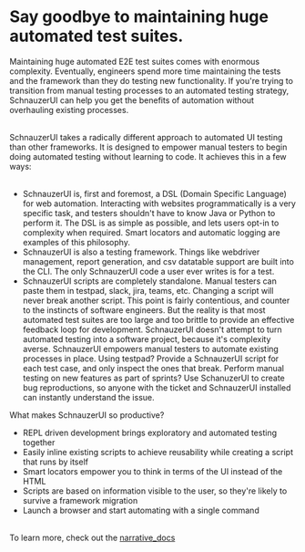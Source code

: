 # Say goodbye to maintaining huge automated test suites. <br>

 Maintaining huge automated E2E test suites comes with enormous complexity.
 Eventually, engineers spend more time maintaining the tests and the framework
 than they do testing new functionality. If you're trying to transition from
 manual testing processes to an automated testing strategy, SchnauzerUI can help
 you get the benefits of automation without overhauling existing processes. <br><br>

 SchnauzerUI takes a radically different approach to automated UI testing than 
 other frameworks. It is designed to empower manual testers to begin doing automated
 testing without learning to code. It achieves this in a few ways: <br><br>

  - SchnauzerUI is, first and foremost, a DSL (Domain Specific Language) for web automation.
  Interacting with websites programmatically is a very specific task, and testers shouldn't
  have to know Java or Python to perform it. The DSL is as simple as possible, and lets users
  opt-in to complexity when required. Smart locators and automatic logging are examples of this philosophy.
  - SchnauzerUI is also a testing framework. Things like webdriver management, report generation,
  and csv datatable support are built into the CLI. The only SchnauzerUI code a user ever writes is 
  for a test.
  - SchnauzerUI scripts are completely standalone. Manual testers can paste them in testpad,
    slack, jira, teams, etc. Changing a script will never break another script. This point is
    fairly contentious, and counter to the instincts of software engineers. But the reality is 
    that most automated test suites are too large and too brittle to provide an effective feedback
    loop for development. SchnauzerUI doesn't attempt to turn automated testing into a 
    software project, because it's complexity averse. SchnauzerUI empowers manual testers to automate 
    existing processes in place. Using testpad? Provide a SchnauzerUI script for each test case, and 
    only inspect the ones that break. Perform manual testing on new features as part of sprints?
    Use SchanuzerUI to create bug reproductions, so anyone with the ticket and SchnauzerUI installed
    can instantly understand the issue.

 What makes SchnauzerUI so productive?
-  REPL driven development brings exploratory and automated testing together
-  Easily inline existing scripts to achieve reusability while creating a script that runs by itself
-  Smart locators empower you to think in terms of the UI instead of the HTML
-  Scripts are based on information visible to the user, so they're likely to survive a framework migration
-  Launch a browser and start automating with a single command<br><br>

 To learn more, check out the [narrative_docs](https://bcpeinhardt.github.io/schnauzerUI/)

